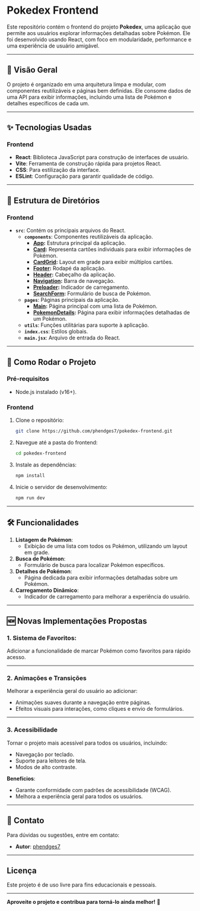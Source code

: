 # Pokedex Frontend

Este repositório contém o frontend do projeto **Pokedex**, uma aplicação que permite aos usuários explorar informações detalhadas sobre Pokémon. Ele foi desenvolvido usando React, com foco em modularidade, performance e uma experiência de usuário amigável.

---

## 📖 Visão Geral

O projeto é organizado em uma arquitetura limpa e modular, com componentes reutilizáveis e páginas bem definidas. Ele consome dados de uma API para exibir informações, incluindo uma lista de Pokémon e detalhes específicos de cada um.

---

## ✨ Tecnologias Usadas

### Frontend

- **React**: Biblioteca JavaScript para construção de interfaces de usuário.
- **Vite**: Ferramenta de construção rápida para projetos React.
- **CSS**: Para estilização da interface.
- **ESLint**: Configuração para garantir qualidade de código.

---

## 📂 Estrutura de Diretórios

### Frontend

- **`src`**: Contém os principais arquivos do React.
  - **`components`**: Componentes reutilizáveis da aplicação.
    - **[App](https://github.com/phendges7/pokedex-frontend/tree/stage-react-api/src/components/App):** Estrutura principal da aplicação.
    - **[Card](https://github.com/phendges7/pokedex-frontend/tree/stage-react-api/src/components/Card):** Representa cartões individuais para exibir informações de Pokémon.
    - **[CardGrid](https://github.com/phendges7/pokedex-frontend/tree/stage-react-api/src/components/CardGrid):** Layout em grade para exibir múltiplos cartões.
    - **[Footer](https://github.com/phendges7/pokedex-frontend/tree/stage-react-api/src/components/Footer):** Rodapé da aplicação.
    - **[Header](https://github.com/phendges7/pokedex-frontend/tree/stage-react-api/src/components/Header):** Cabeçalho da aplicação.
    - **[Navigation](https://github.com/phendges7/pokedex-frontend/tree/stage-react-api/src/components/Navigation):** Barra de navegação.
    - **[Preloader](https://github.com/phendges7/pokedex-frontend/tree/stage-react-api/src/components/Preloader):** Indicador de carregamento.
    - **[SearchForm](https://github.com/phendges7/pokedex-frontend/tree/stage-react-api/src/components/SearchForm):** Formulário de busca de Pokémon.
  - **`pages`**: Páginas principais da aplicação.
    - **[Main](https://github.com/phendges7/pokedex-frontend/tree/stage-react-api/src/pages/Main):** Página principal com uma lista de Pokémon.
    - **[PokemonDetails](https://github.com/phendges7/pokedex-frontend/tree/stage-react-api/src/pages/PokemonDetails):** Página para exibir informações detalhadas de um Pokémon.
  - **`utils`**: Funções utilitárias para suporte à aplicação.
  - **`index.css`**: Estilos globais.
  - **`main.jsx`**: Arquivo de entrada do React.

---

## 🚀 Como Rodar o Projeto

### Pré-requisitos

- Node.js instalado (v16+).

### Frontend

1. Clone o repositório:
   ```bash
   git clone https://github.com/phendges7/pokedex-frontend.git
   ```
2. Navegue até a pasta do frontend:
   ```bash
   cd pokedex-frontend
   ```
3. Instale as dependências:
   ```bash
   npm install
   ```
4. Inicie o servidor de desenvolvimento:
   ```bash
   npm run dev
   ```

---

## 🛠️ Funcionalidades

1. **Listagem de Pokémon**:
   - Exibição de uma lista com todos os Pokémon, utilizando um layout em grade.
2. **Busca de Pokémon**:
   - Formulário de busca para localizar Pokémon específicos.
3. **Detalhes de Pokémon**:
   - Página dedicada para exibir informações detalhadas sobre um Pokémon.
4. **Carregamento Dinâmico**:
   - Indicador de carregamento para melhorar a experiência do usuário.

---

## 🆕 Novas Implementações Propostas

### 1. Sistema de Favoritos:

Adicionar a funcionalidade de marcar Pokémon como favoritos para rápido acesso.

---

### 2. Animações e Transições

Melhorar a experiência geral do usuário ao adicionar:

- Animações suaves durante a navegação entre páginas.
- Efeitos visuais para interações, como cliques e envio de formulários.

---

### 3. Acessibilidade

Tornar o projeto mais acessível para todos os usuários, incluindo:

- Navegação por teclado.
- Suporte para leitores de tela.
- Modos de alto contraste.

**Benefícios**:

- Garante conformidade com padrões de acessibilidade (WCAG).
- Melhora a experiência geral para todos os usuários.

---

## 📧 Contato

Para dúvidas ou sugestões, entre em contato:

- **Autor**: [phendges7](https://github.com/phendges7)

---

## Licença

Este projeto é de uso livre para fins educacionais e pessoais.

---

**Aproveite o projeto e contribua para torná-lo ainda melhor!** 🚀

